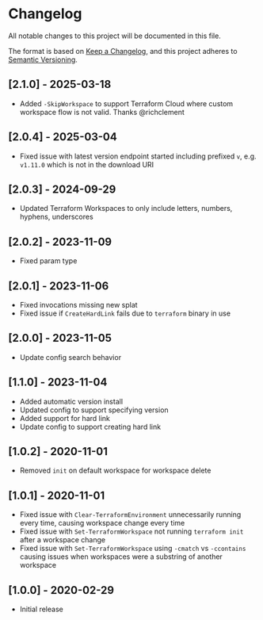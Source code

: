 # Changelog

All notable changes to this project will be documented in this file.

The format is based on [Keep a Changelog](https://keepachangelog.com/en/1.0.0/),
and this project adheres to [Semantic Versioning](https://semver.org/spec/v2.0.0.html).

## [2.1.0] - 2025-03-18

- Added `-SkipWorkspace` to support Terraform Cloud where custom workspace flow is not valid. Thanks @richclement

## [2.0.4] - 2025-03-04

- Fixed issue with latest version endpoint started including prefixed `v`, e.g. `v1.11.0` which is not in the download URI

## [2.0.3] - 2024-09-29

- Updated Terraform Workspaces to only include letters, numbers, hyphens, underscores

## [2.0.2] - 2023-11-09

- Fixed param type

## [2.0.1] - 2023-11-06

- Fixed invocations missing new splat
- Fixed issue if `CreateHardLink` fails due to `terraform` binary in use

## [2.0.0] - 2023-11-05

- Update config search behavior

## [1.1.0] - 2023-11-04

- Added automatic version install
- Updated config to support specifying version
- Added support for hard link
- Update config to support creating hard link

## [1.0.2] - 2020-11-01

- Removed `init` on default workspace for workspace delete

## [1.0.1] - 2020-11-01

- Fixed issue with `Clear-TerraformEnvironment` unnecessarily running every time, causing workspace change every time
- Fixed issue with `Set-TerraformWorkspace` not running `terraform init` after a workspace change
- Fixed issue with `Set-TerraformWorkspace` using `-cmatch` vs `-ccontains` causing issues when workspaces were a substring of another workspace

## [1.0.0] - 2020-02-29

- Initial release
